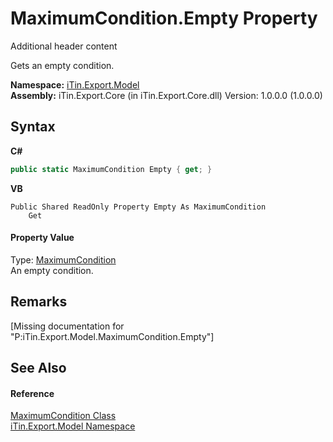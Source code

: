 # MaximumCondition.Empty Property 
Additional header content 

Gets an empty condition.

**Namespace:**&nbsp;<a href="N_iTin_Export_Model">iTin.Export.Model</a><br />**Assembly:**&nbsp;iTin.Export.Core (in iTin.Export.Core.dll) Version: 1.0.0.0 (1.0.0.0)

## Syntax

**C#**<br />
``` C#
public static MaximumCondition Empty { get; }
```

**VB**<br />
``` VB
Public Shared ReadOnly Property Empty As MaximumCondition
	Get
```


#### Property Value
Type: <a href="T_iTin_Export_Model_MaximumCondition">MaximumCondition</a><br />An empty condition.

## Remarks
\[Missing <remarks> documentation for "P:iTin.Export.Model.MaximumCondition.Empty"\]

## See Also


#### Reference
<a href="T_iTin_Export_Model_MaximumCondition">MaximumCondition Class</a><br /><a href="N_iTin_Export_Model">iTin.Export.Model Namespace</a><br />